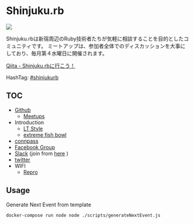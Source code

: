 Shinjuku.rb
===========

![](https://github.com/shinjukurb/meetups/blob/master/assets/images/shinjukurb-banner.png?raw=true)

Shinjuku.rbは新宿周辺のRuby技術者たちが気軽に相談することを目的としたコミュニティです。
ミートアップは、参加者全体でのディスカッションを大事にしており、毎月第４水曜日に開催されます。

[Qiita - Shinjuku.rbに行こう！](https://qiita.com/treby/items/c11da012f4dacb02f5cc)

HashTag: [#shinjukurb](https://twitter.com/hashtag/shinjukurb)

TOC
---

- [Github](https://github.com/shinjukurb/meetups)
  - [Meetups](https://github.com/shinjukurb/meetups/tree/master/meetups)
- Introduction
    - [LT Style](https://gitpitch.com/shinjukurb/meetups?p=meetups/<num>)
    - [extreme fish bowl](https://gitpitch.com/shinjukurb/meetups?p=extreme-fish-bowl)
- [connpass](http://shinjukurb.connpass.com/)
- [Facebook Group](https://www.facebook.com/groups/shinjuku.rb)
- [Slack](https://shinjukurb.slack.com) (join from [here](https://join.slack.com/t/shinjukurb/shared_invite/enQtNDYzNjQxMjc4NDIxLTdmZGE2YjU4ZmJlZGY5MGFlOTE1MzA4ZWVlYzM4ZGM1NDEwYTdlZWQ4MzMwNWViMzBjNmVlOGRkNDBkNjQ3YjA) )
- [twitter](https://twitter.com/hashtag/shinjukurb?f=tweets&vertical=default)
- WIFI
  - [Repro](https://gitpitch.com/shinjukurb/meetups?p=wifi/repro)

Usage
---

Generate Next Event from template

```sh
docker-compose run node node ./scripts/generateNextEvent.js
```
